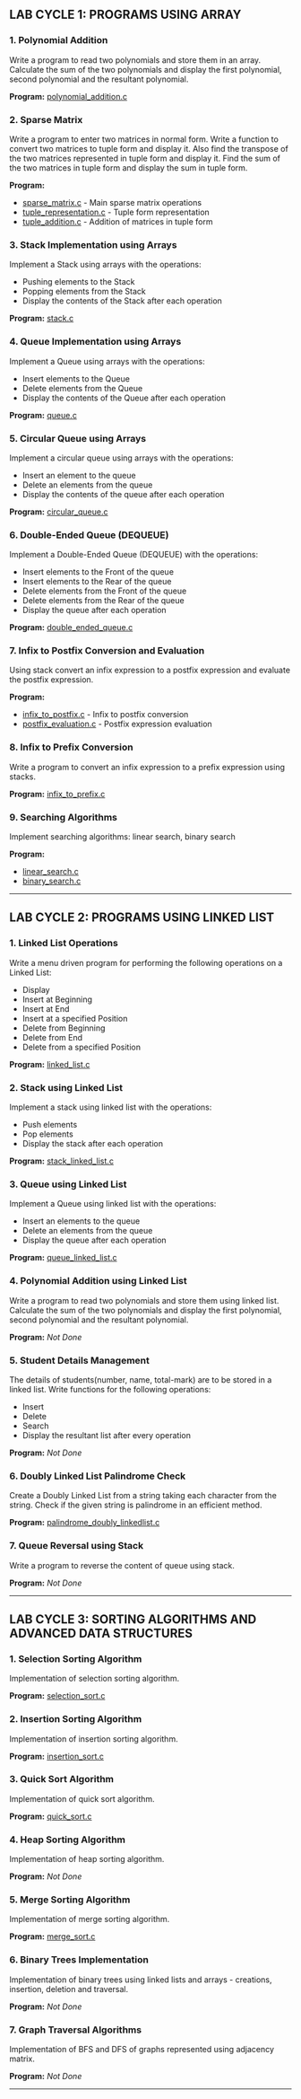 ## LAB CYCLE 1: PROGRAMS USING ARRAY

### 1. Polynomial Addition
Write a program to read two polynomials and store them in an array. Calculate the sum of the two polynomials and display the first polynomial, second polynomial and the resultant polynomial.

**Program:** [polynomial_addition.c](polynomial_addition.c)

### 2. Sparse Matrix
Write a program to enter two matrices in normal form. Write a function to convert two matrices to tuple form and display it. Also find the transpose of the two matrices represented in tuple form and display it. Find the sum of the two matrices in tuple form and display the sum in tuple form.

**Program:** 
- [sparse_matrix.c](sparse_matrix.c) - Main sparse matrix operations
- [tuple_representation.c](tuple_representation.c) - Tuple form representation
- [tuple_addition.c](tuple_addition.c) - Addition of matrices in tuple form

### 3. Stack Implementation using Arrays
Implement a Stack using arrays with the operations:
- Pushing elements to the Stack
- Popping elements from the Stack
- Display the contents of the Stack after each operation

**Program:** [stack.c](stack.c)

### 4. Queue Implementation using Arrays
Implement a Queue using arrays with the operations:
- Insert elements to the Queue
- Delete elements from the Queue
- Display the contents of the Queue after each operation

**Program:** [queue.c](queue.c)

### 5. Circular Queue using Arrays
Implement a circular queue using arrays with the operations:
- Insert an element to the queue
- Delete an elements from the queue
- Display the contents of the queue after each operation

**Program:** [circular_queue.c](circular_queue.c)

### 6. Double-Ended Queue (DEQUEUE)
Implement a Double-Ended Queue (DEQUEUE) with the operations:
- Insert elements to the Front of the queue
- Insert elements to the Rear of the queue
- Delete elements from the Front of the queue
- Delete elements from the Rear of the queue
- Display the queue after each operation

**Program:** [double_ended_queue.c](double_ended_queue.c)

### 7. Infix to Postfix Conversion and Evaluation
Using stack convert an infix expression to a postfix expression and evaluate the postfix expression.

**Program:** 
- [infix_to_postfix.c](infix_to_postfix.c) - Infix to postfix conversion
- [postfix_evaluation.c](postfix_evaluation.c) - Postfix expression evaluation

### 8. Infix to Prefix Conversion
Write a program to convert an infix expression to a prefix expression using stacks.

**Program:** [infix_to_prefix.c](infix_to_prefix.c)

### 9. Searching Algorithms
Implement searching algorithms: linear search, binary search

**Program:** 
- [linear_search.c](linear_search.c)
- [binary_search.c](binary_search.c)

---

## LAB CYCLE 2: PROGRAMS USING LINKED LIST

### 1. Linked List Operations
Write a menu driven program for performing the following operations on a Linked List:
- Display
- Insert at Beginning
- Insert at End
- Insert at a specified Position
- Delete from Beginning
- Delete from End
- Delete from a specified Position

**Program:** [linked_list.c](linked_list.c)

### 2. Stack using Linked List
Implement a stack using linked list with the operations:
- Push elements
- Pop elements
- Display the stack after each operation

**Program:** [stack_linked_list.c](stack_linked_list.c)

### 3. Queue using Linked List
Implement a Queue using linked list with the operations:
- Insert an elements to the queue
- Delete an elements from the queue
- Display the queue after each operation

**Program:** [queue_linked_list.c](queue_linked_list.c)

### 4. Polynomial Addition using Linked List
Write a program to read two polynomials and store them using linked list. Calculate the sum of the two polynomials and display the first polynomial, second polynomial and the resultant polynomial.

**Program:** *Not Done*

### 5. Student Details Management
The details of students(number, name, total-mark) are to be stored in a linked list. Write functions for the following operations:
- Insert
- Delete
- Search
- Display the resultant list after every operation

**Program:** *Not Done*

### 6. Doubly Linked List Palindrome Check
Create a Doubly Linked List from a string taking each character from the string. Check if the given string is palindrome in an efficient method.

**Program:** [palindrome_doubly_linkedlist.c](palindrome_doubly_linkedlist.c)

### 7. Queue Reversal using Stack
Write a program to reverse the content of queue using stack.

**Program:** *Not Done*

---

## LAB CYCLE 3: SORTING ALGORITHMS AND ADVANCED DATA STRUCTURES

### 1. Selection Sorting Algorithm
Implementation of selection sorting algorithm.

**Program:** [selection_sort.c](selection_sort.c)

### 2. Insertion Sorting Algorithm
Implementation of insertion sorting algorithm.

**Program:** [insertion_sort.c](insertion_sort.c)

### 3. Quick Sort Algorithm
Implementation of quick sort algorithm.

**Program:** [quick_sort.c](quick_sort.c)

### 4. Heap Sorting Algorithm
Implementation of heap sorting algorithm.

**Program:** *Not Done*

### 5. Merge Sorting Algorithm
Implementation of merge sorting algorithm.

**Program:** [merge_sort.c](merge_sort.c)

### 6. Binary Trees Implementation
Implementation of binary trees using linked lists and arrays - creations, insertion, deletion and traversal.

**Program:** *Not Done*

### 7. Graph Traversal Algorithms
Implementation of BFS and DFS of graphs represented using adjacency matrix.

**Program:** *Not Done*

---